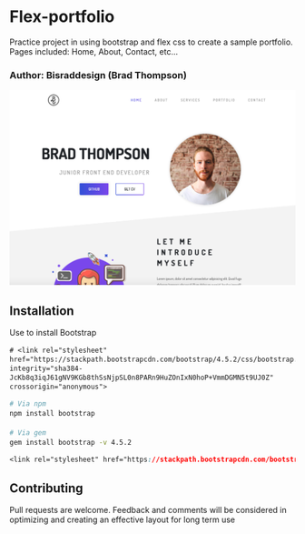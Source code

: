 # Flex-portfolio

Practice project in using bootstrap and flex css to create a sample portfolio. Pages included: Home, About, Contact, etc...

### Author: Bisraddesign (Brad Thompson)

![](expl_portffolio.png)

## Installation

Use to install Bootstrap

```Responsive Meta tag
# <link rel="stylesheet" href="https://stackpath.bootstrapcdn.com/bootstrap/4.5.2/css/bootstrap.min.css" integrity="sha384-JcKb8q3iqJ61gNV9KGb8thSsNjpSL0n8PARn9HuZOnIxN0hoP+VmmDGMN5t9UJ0Z" crossorigin="anonymous">
```

```bash
# Via npm
npm install bootstrap

# Via gem
gem install bootstrap -v 4.5.2
```

```Css import
<link rel="stylesheet" href="https://stackpath.bootstrapcdn.com/bootstrap/4.5.2/css/bootstrap.min.css" integrity="sha384-JcKb8q3iqJ61gNV9KGb8thSsNjpSL0n8PARn9HuZOnIxN0hoP+VmmDGMN5t9UJ0Z" crossorigin="anonymous">
```

## Contributing
Pull requests are welcome. Feedback and comments will be considered in optimizing and creating an effective layout for long term use 


